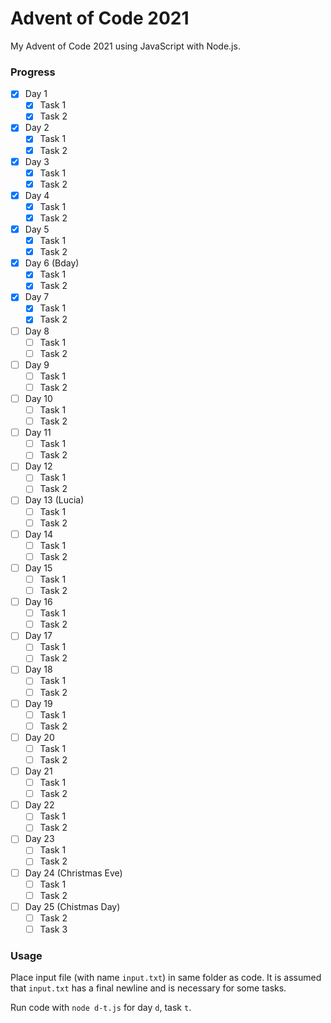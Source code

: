 # Advent of Code 2021

My Advent of Code 2021 using JavaScript with Node.js.

### Progress

- [x] Day 1
  - [x] Task 1
  - [x] Task 2
- [x] Day 2
  - [x] Task 1
  - [x] Task 2
- [x] Day 3
  - [x] Task 1
  - [x] Task 2
- [x] Day 4
  - [x] Task 1
  - [x] Task 2
- [x] Day 5
  - [x] Task 1
  - [x] Task 2
- [x] Day 6 (Bday)
  - [x] Task 1
  - [x] Task 2
- [x] Day 7
  - [x] Task 1
  - [x] Task 2
- [ ] Day 8
  - [ ] Task 1
  - [ ] Task 2
- [ ] Day 9
  - [ ] Task 1
  - [ ] Task 2
- [ ] Day 10
  - [ ] Task 1
  - [ ] Task 2
- [ ] Day 11
  - [ ] Task 1
  - [ ] Task 2
- [ ] Day 12
  - [ ] Task 1
  - [ ] Task 2
- [ ] Day 13 (Lucia)
  - [ ] Task 1
  - [ ] Task 2
- [ ] Day 14
  - [ ] Task 1
  - [ ] Task 2
- [ ] Day 15
  - [ ] Task 1
  - [ ] Task 2
- [ ] Day 16
  - [ ] Task 1
  - [ ] Task 2
- [ ] Day 17
  - [ ] Task 1
  - [ ] Task 2
- [ ] Day 18
  - [ ] Task 1
  - [ ] Task 2
- [ ] Day 19
  - [ ] Task 1
  - [ ] Task 2
- [ ] Day 20
  - [ ] Task 1
  - [ ] Task 2
- [ ] Day 21
  - [ ] Task 1
  - [ ] Task 2
- [ ] Day 22
  - [ ] Task 1
  - [ ] Task 2
- [ ] Day 23
  - [ ] Task 1
  - [ ] Task 2
- [ ] Day 24 (Christmas Eve)
  - [ ] Task 1
  - [ ] Task 2
- [ ] Day 25 (Chistmas Day)
  - [ ] Task 2
  - [ ] Task 3

### Usage

Place input file (with name `input.txt`) in same folder as code. It is assumed that `input.txt` has a final newline and is necessary for some tasks.

Run code with `node d-t.js` for day `d`, task `t`.
